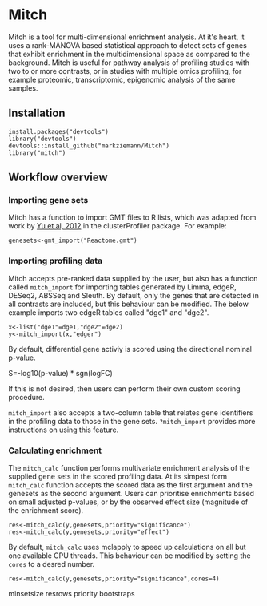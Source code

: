 # Mitch
Mitch is a tool for multi-dimensional enrichment analysis. At it's heart, it uses a rank-MANOVA based statistical approach to detect sets of genes that exhibit enrichment in the multidimensional space as compared to the background. Mitch is useful for pathway analysis of profiling studies with two to or more contrasts, or in studies with multiple omics profiling, for example proteomic, transcriptomic, epigenomic analysis of the same samples.

## Installation
```
install.packages("devtools")
library("devtools")
devtools::install_github("markziemann/Mitch")
library("mitch")
```

## Workflow overview
### Importing gene sets
Mitch has a function to import GMT files to R lists, which was adapted from work by [Yu et al, 2012](https://dx.doi.org/10.1089%2Fomi.2011.0118) in the clusterProfiler package. For example:
```
genesets<-gmt_import("Reactome.gmt")
```
### Importing profiling data
Mitch accepts pre-ranked data supplied by the user, but also has a function called `mitch_import` for importing tables generated by Limma, edgeR, DESeq2, ABSSeq and Sleuth. By default, only the genes that are detected in all contrasts are included, but this behaviour can be modified. The below example imports two edgeR tables called "dge1" and "dge2".
```
x<-list("dge1"=dge1,"dge2"=dge2)
y<-mitch_import(x,"edger")
```
By default, differential gene activiy is scored using the directional nominal p-value.

S=-log10(p-value) * sgn(logFC)

If this is not desired, then users can perform their own custom scoring procedure.

`mitch_import` also accepts a two-column table that relates gene identifiers in the profiling data to those in the gene sets. `?mitch_import` provides more instructions on using this feature.
### Calculating enrichment
The `mitch_calc` function performs multivariate enrichment analysis of the supplied gene sets in the scored profiling data.  At its simpest form `mitch_calc` function accepts the scored data as the first argument and the genesets as the second argument. Users can prioritise enrichments based on small adjusted p-values, or by the observed effect size (magnitude of the enrichment score).
```
res<-mitch_calc(y,genesets,priority="significance")
res<-mitch_calc(y,genesets,priority="effect")
```
By default, `mitch_calc` uses mclapply to speed up calculations on all but one available CPU threads. This behaviour can be modified by setting the `cores` to a desred number.

```
res<-mitch_calc(y,genesets,priority="significance",cores=4)
```

minsetsize
resrows
priority
bootstraps
